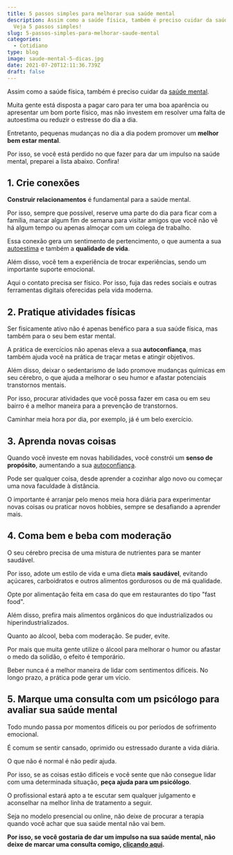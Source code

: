 ```yaml
---
title: 5 passos simples para melhorar sua saúde mental
description: Assim como a saúde física, também é preciso cuidar da saúde mental.
  Veja 5 passos simples!
slug: 5-passos-simples-para-melhorar-saude-mental
categories:
  - Cotidiano
type: blog
image: saude-mental-5-dicas.jpg
date: 2021-07-20T12:11:36.739Z
draft: false
---
```


Assim como a saúde física, também é preciso cuidar da [saúde mental](https://yuribusin.com.br/os-riscos-do-sedentarismo-para-a-saude-mental/).

Muita gente está disposta a pagar caro para ter uma boa aparência ou apresentar um bom porte físico, mas não investem em resolver uma falta de autoestima ou reduzir o estresse do dia a dia.

Entretanto, pequenas mudanças no dia a dia podem promover um **melhor bem estar mental**.

Por isso, se você está perdido no que fazer para dar um impulso na saúde mental, preparei a lista abaixo. Confira!

## 1. Crie conexões

**Construir relacionamentos** é fundamental para a saúde mental.

Por isso, sempre que possível, reserve uma parte do dia para ficar com a família, marcar algum fim de semana para visitar amigos que você não vê há algum tempo ou apenas almoçar com um colega de trabalho.

Essa conexão gera um sentimento de pertencimento, o que aumenta a sua [autoestima](https://yuribusin.com.br/como-aumentar-a-autoestima/) e também a **qualidade de vida**.

Além disso, você tem a experiência de trocar experiências, sendo um importante suporte emocional.

Aqui o contato precisa ser físico. Por isso, fuja das redes sociais e outras ferramentas digitais oferecidas pela vida moderna.

## 2. Pratique atividades físicas

Ser fisicamente ativo não é apenas benéfico para a sua saúde física, mas também para o seu bem estar mental.

A prática de exercícios não apenas eleva a sua **autoconfiança**, mas também ajuda você na prática de traçar metas e atingir objetivos.

Além disso, deixar o sedentarismo de lado promove mudanças químicas em seu cérebro, o que ajuda a melhorar o seu humor e afastar potenciais transtornos mentais.

Por isso, procurar atividades que você possa fazer em casa ou em seu bairro é a melhor maneira para a prevenção de transtornos.

Caminhar meia hora por dia, por exemplo, já é um belo exercício.

## 3. Aprenda novas coisas

Quando você investe em novas habilidades, você constrói um **senso de propósito**, aumentando a sua [autoconfiança](https://yuribusin.com.br/como-ser-mais-confiante/).

Pode ser qualquer coisa, desde aprender a cozinhar algo novo ou começar uma nova faculdade à distância.

O importante é arranjar pelo menos meia hora diária para experimentar novas coisas ou praticar novos hobbies, sempre se desafiando a aprender mais.

## 4. Coma bem e beba com moderação

O seu cérebro precisa de uma mistura de nutrientes para se manter saudável.

Por isso, adote um estilo de vida e uma dieta **mais saudável**, evitando açúcares, carboidratos e outros alimentos gordurosos ou de má qualidade.

Opte por alimentação feita em casa do que em restaurantes do tipo "fast food".

Além disso, prefira mais alimentos orgânicos do que industrializados ou hiperindustrializados.

Quanto ao álcool, beba com moderação. Se puder, evite.

Por mais que muita gente utilize o álcool para melhorar o humor ou afastar o medo da solidão, o efeito é temporário.

Beber nunca é a melhor maneira de lidar com sentimentos difíceis. No longo prazo, a prática pode gerar um vício.

## 5. Marque uma consulta com um psicólogo para avaliar sua saúde mental

Todo mundo passa por momentos difíceis ou por períodos de sofrimento emocional.

É comum se sentir cansado, oprimido ou estressado durante a vida diária.

O que não é normal é não pedir ajuda.

Por isso, se as coisas estão difíceis e você sente que não consegue lidar com uma determinada situação, **peça ajuda para um psicólogo**.

O profissional estará apto a te escutar sem qualquer julgamento e aconselhar na melhor linha de tratamento a seguir.

Seja no modelo presencial ou online, não deixe de procurar a terapia quando você achar que sua saúde mental não vai bem.

**Por isso, se você gostaria de dar um impulso na sua saúde mental, não deixe de marcar uma consulta comigo, [clicando aqui](https://yuribusin.com.br/contato/).**
